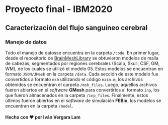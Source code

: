 # Proyecto final - IBM2020
## Caracterización del flujo sanguíneo cerebral

### Manejo de datos
Todo el manejo de datosse encuentra en la carpeta `/code`. En primer lugar, desde el repositorio de [BrainMeshLibrary](https://github.com/NeuroJSON/BrainMeshLibrary) se obtuvieron modelos de malla de cabezas, segmentados por regiones cerebrales (Scalp, Skull, CSF, GM, WM), de los cuales se utilizó el modelo 05. Estos modelos se encuentran en formato `JSON/JMesh` en la carpeta `/data`. Cada sección de este modelo fue convertidos a formato `msh` utilizando el código `main.m`, los archivos obtenidos se encuentran el carpeta `/msh_files`. Luego, aquellos archivos fueron abiertos en el _software_ **GMesh** para convertirlos al formato `inp`, los que fueron almacenados en la carpeta `/inp_files`. Finalmente, estos últimos fueron abiertos en el _software_ de simulación **FEBio**, los modelos se encuentran en la carpeta `/model`.

#### Hecho con :heart: por Iván Vergara Lam